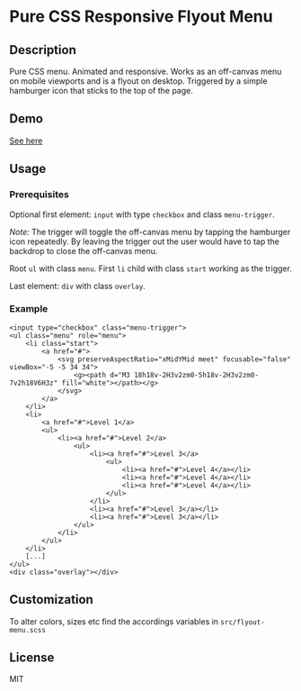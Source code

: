 # Pure CSS Responsive Flyout Menu

## Description

Pure CSS menu. Animated and responsive. Works as an
off-canvas menu on mobile viewports and is a flyout
on desktop. Triggered by a simple hamburger icon
that sticks to the top of the page.

## Demo

[See here](https://htmlpreview.github.io/?https://github.com/dneustadt/css-flyout-menu/blob/master/dist/index.html)

## Usage

### Prerequisites

Optional first element: `input` with type `checkbox` and class `menu-trigger`.

*Note:* The trigger will toggle the off-canvas menu by tapping the hamburger icon repeatedly. By leaving the trigger out
the user would have to tap the backdrop to close the off-canvas menu.

Root `ul` with class `menu`. First `li` child with class `start` working as the trigger.

Last element: `div` with class `overlay`.

### Example

```
<input type="checkbox" class="menu-trigger">
<ul class="menu" role="menu">
    <li class="start">
        <a href="#">
            <svg preserveAspectRatio="xMidYMid meet" focusable="false" viewBox="-5 -5 34 34">
                <g><path d="M3 18h18v-2H3v2zm0-5h18v-2H3v2zm0-7v2h18V6H3z" fill="white"></path></g>
            </svg>
        </a>
    </li>
    <li>
        <a href="#">Level 1</a>
        <ul>
            <li><a href="#">Level 2</a>
                <ul>
                    <li><a href="#">Level 3</a>
                        <ul>
                            <li><a href="#">Level 4</a></li>
                            <li><a href="#">Level 4</a></li>
                            <li><a href="#">Level 4</a></li>
                        </ul>
                    </li>
                    <li><a href="#">Level 3</a></li>
                    <li><a href="#">Level 3</a></li>
                </ul>
            </li>
        </ul>
    </li>
    [...]
</ul>
<div class="overlay"></div>
```

## Customization

To alter colors, sizes etc find the accordings variables in `src/flyout-menu.scss`

## License

MIT